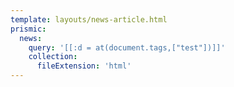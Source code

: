 ```yaml
---
template: layouts/news-article.html
prismic:
  news:
    query: '[[:d = at(document.tags,["test"])]]'
    collection:
      fileExtension: 'html'
---
```

